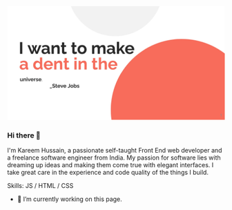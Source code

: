 
![](https://github.com/karimbhamani/karimbhamani/blob/main/bg%20cover.jpg)

### Hi there 👋

I'm Kareem Hussain, a passionate self-taught Front End  web developer and a freelance software engineer from India. My passion for software lies with dreaming up ideas and making them come true with elegant interfaces. I take great care in the experience and code quality of the things I build.

Skills: JS / HTML / CSS

- 🔭 I’m currently working on this page. 




